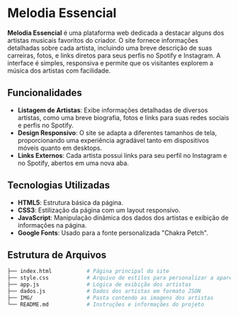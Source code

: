 # Melodia Essencial

**Melodia Essencial** é uma plataforma web dedicada a destacar alguns dos artistas musicais favoritos do criador. O site fornece informações detalhadas sobre cada artista, incluindo uma breve descrição de suas carreiras, fotos, e links diretos para seus perfis no Spotify e Instagram. A interface é simples, responsiva e permite que os visitantes explorem a música dos artistas com facilidade.

## Funcionalidades

- **Listagem de Artistas**: Exibe informações detalhadas de diversos artistas, como uma breve biografia, fotos e links para suas redes sociais e perfis no Spotify.
- **Design Responsivo**: O site se adapta a diferentes tamanhos de tela, proporcionando uma experiência agradável tanto em dispositivos móveis quanto em desktops.
- **Links Externos**: Cada artista possui links para seu perfil no Instagram e no Spotify, abertos em uma nova aba.

## Tecnologias Utilizadas

- **HTML5**: Estrutura básica da página.
- **CSS3**: Estilização da página com um layout responsivo.
- **JavaScript**: Manipulação dinâmica dos dados dos artistas e exibição de informações na página.
- **Google Fonts**: Usado para a fonte personalizada "Chakra Petch".

## Estrutura de Arquivos

```bash
├── index.html           # Página principal do site
├── style.css            # Arquivo de estilos para personalizar a aparência
├── app.js               # Lógica de exibição dos artistas
├── dados.js             # Dados dos artistas em formato JSON
├── IMG/                 # Pasta contendo as imagens dos artistas
└── README.md            # Instruções e informações do projeto
